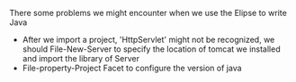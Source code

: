 There some problems we might encounter when we use the Elipse to write Java

* After we import a project, 'HttpServlet' might not be recognized, we should File-New-Server to specify the location of tomcat we installed and import the library of Server
* File-property-Project Facet to configure the version of java